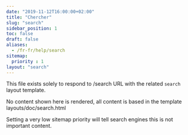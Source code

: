 ```yaml
---
date: "2019-11-12T16:00:00+02:00"
title: "Chercher"
slug: "search"
sidebar_position: 1
toc: false
draft: false
aliases:
  - /fr-fr/help/search
sitemap:
  priority : 1
layout: "search"
---
```


This file exists solely to respond to /search URL with the related `search` layout template.

No content shown here is rendered, all content is based in the template layouts/doc/search.html

Setting a very low sitemap priority will tell search engines this is not important content.
